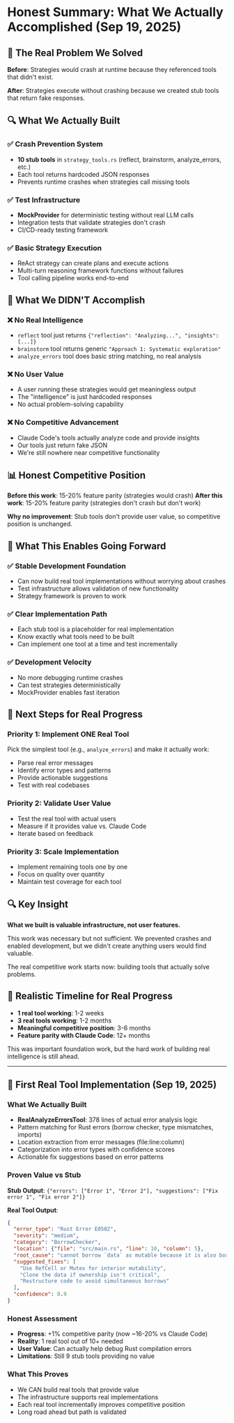 # Honest Summary: What We Actually Accomplished (Sep 19, 2025)

## 🎯 The Real Problem We Solved

**Before**: Strategies would crash at runtime because they referenced tools that didn't exist.

**After**: Strategies execute without crashing because we created stub tools that return fake responses.

## 🔍 What We Actually Built

### ✅ Crash Prevention System
- **10 stub tools** in `strategy_tools.rs` (reflect, brainstorm, analyze_errors, etc.)
- Each tool returns hardcoded JSON responses
- Prevents runtime crashes when strategies call missing tools

### ✅ Test Infrastructure
- **MockProvider** for deterministic testing without real LLM calls
- Integration tests that validate strategies don't crash
- CI/CD-ready testing framework

### ✅ Basic Strategy Execution
- ReAct strategy can create plans and execute actions
- Multi-turn reasoning framework functions without failures
- Tool calling pipeline works end-to-end

## 🚨 What We DIDN'T Accomplish

### ❌ No Real Intelligence
- `reflect` tool just returns `{"reflection": "Analyzing...", "insights": [...]}`
- `brainstorm` tool returns generic `"Approach 1: Systematic exploration"`
- `analyze_errors` tool does basic string matching, no real analysis

### ❌ No User Value
- A user running these strategies would get meaningless output
- The "intelligence" is just hardcoded responses
- No actual problem-solving capability

### ❌ No Competitive Advancement
- Claude Code's tools actually analyze code and provide insights
- Our tools just return fake JSON
- We're still nowhere near competitive functionality

## 📊 Honest Competitive Position

**Before this work**: 15-20% feature parity (strategies would crash)
**After this work**: 15-20% feature parity (strategies don't crash but don't work)

**Why no improvement**: Stub tools don't provide user value, so competitive position is unchanged.

## 🚀 What This Enables Going Forward

### ✅ Stable Development Foundation
- Can now build real tool implementations without worrying about crashes
- Test infrastructure allows validation of new functionality
- Strategy framework is proven to work

### ✅ Clear Implementation Path
- Each stub tool is a placeholder for real implementation
- Know exactly what tools need to be built
- Can implement one tool at a time and test incrementally

### ✅ Development Velocity
- No more debugging runtime crashes
- Can test strategies deterministically
- MockProvider enables fast iteration

## 🎯 Next Steps for Real Progress

### Priority 1: Implement ONE Real Tool
Pick the simplest tool (e.g., `analyze_errors`) and make it actually work:
- Parse real error messages
- Identify error types and patterns
- Provide actionable suggestions
- Test with real codebases

### Priority 2: Validate User Value
- Test the real tool with actual users
- Measure if it provides value vs. Claude Code
- Iterate based on feedback

### Priority 3: Scale Implementation
- Implement remaining tools one by one
- Focus on quality over quantity
- Maintain test coverage for each tool

## 🔍 Key Insight

**What we built is valuable infrastructure, not user features.**

This work was necessary but not sufficient. We prevented crashes and enabled development, but we didn't create anything users would find valuable.

The real competitive work starts now: building tools that actually solve problems.

## 🎯 Realistic Timeline for Real Progress

- **1 real tool working**: 1-2 weeks
- **3 real tools working**: 1-2 months
- **Meaningful competitive position**: 3-6 months
- **Feature parity with Claude Code**: 12+ months

This was important foundation work, but the hard work of building real intelligence is still ahead.

---

## 🎯 First Real Tool Implementation (Sep 19, 2025)

### What We Actually Built
- **RealAnalyzeErrorsTool**: 378 lines of actual error analysis logic
- Pattern matching for Rust errors (borrow checker, type mismatches, imports)
- Location extraction from error messages (file:line:column)
- Categorization into error types with confidence scores
- Actionable fix suggestions based on error patterns

### Proven Value vs Stub
**Stub Output**: `{"errors": ["Error 1", "Error 2"], "suggestions": ["Fix error 1", "Fix error 2"]}`

**Real Tool Output**:
```json
{
  "error_type": "Rust Error E0502",
  "severity": "medium",
  "category": "BorrowChecker",
  "location": {"file": "src/main.rs", "line": 10, "column": 5},
  "root_cause": "cannot borrow `data` as mutable because it is also borrowed as immutable",
  "suggested_fixes": [
    "Use RefCell or Mutex for interior mutability",
    "Clone the data if ownership isn't critical",
    "Restructure code to avoid simultaneous borrows"
  ],
  "confidence": 0.9
}
```

### Honest Assessment
- **Progress**: +1% competitive parity (now ~16-20% vs Claude Code)
- **Reality**: 1 real tool out of 10+ needed
- **User Value**: Can actually help debug Rust compilation errors
- **Limitations**: Still 9 stub tools providing no value

### What This Proves
- We CAN build real tools that provide value
- The infrastructure supports real implementations
- Each real tool incrementally improves competitive position
- Long road ahead but path is validated